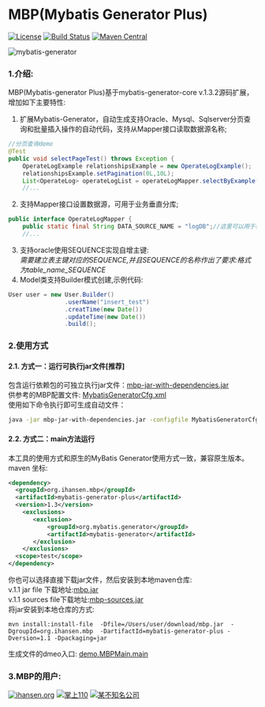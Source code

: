 # MBP(Mybatis Generator Plus)

[![License](http://img.shields.io/:license-apache-brightgreen.svg)](http://www.apache.org/licenses/LICENSE-2.0.html)
[![Build Status](https://travis-ci.org/handosme/mybatis-generator-plus.svg?branch=master)](https://travis-ci.org/handosme/mybatis-generator-plus)
[![Maven Central](https://img.shields.io/maven-central/v/org.apache.maven/apache-maven.svg)](http://search.maven.org/#artifactdetails%7Corg.ihansen.mbp%7Cmybatis-generator-plus%7C1.1%7Cjar)

![mybatis-generator](http://ihansen.oss-cn-hangzhou.aliyuncs.com/jar/mbp/1.3.2-plus/MBP.jpg)

### 1.介绍:  
MBP(Mybatis-generator Plus)基于mybatis-generator-core v.1.3.2源码扩展，增加如下主要特性:
1. 扩展Mybatis-Generator，自动生成支持Oracle、Mysql、Sqlserver分页查询和批量插入操作的自动代码，支持从Mapper接口读取数据源名称;
```java
//分页查询demo
@Test
public void selectPageTest() throws Exception {
	OperateLogExample relationshipsExample = new OperateLogExample();
    relationshipsExample.setPagination(0L,10L);
    List<OperateLog> operateLogList = operateLogMapper.selectByExample(relationshipsExample);
    //...
```
2. 支持Mapper接口设置数据源，可用于业务垂直分库;
```java
public interface OperateLogMapper {
    public static final String DATA_SOURCE_NAME = "logDB";//这里可以用于标示数据源名称
    //...
```
3. 支持oracle使用SEQUENCE实现自增主键:  
*需要建立表主键对应的SEQUENCE,并且SEQUENCE的名称作出了要求:格式为table_name_SEQUENCE*
4. Model类支持Builder模式创建,示例代码:
```java
User user = new User.Builder()
				.userName("insert_test")
				.creatTime(new Date())
				.updateTime(new Date())
				.build();
```  

### 2.使用方式
#### 2.1. 方式一：运行可执行jar文件[推荐] 
包含运行依赖包的可独立执行jar文件：[mbp-jar-with-dependencies.jar](http://static-ali.ihansen.org/jar/mbp/mbp-jar-with-dependencies-1.3.jar)   
供参考的MBP配置文件: 
[MybatisGeneratorCfg.xml](https://github.com/handosme/mybatis-generator-plus/blob/master/src/test/resources/MybatisGeneratorCfg.xml)  
使用如下命令执行即可生成自动文件：
```bash
java -jar mbp-jar-with-dependencies.jar -configfile MybatisGeneratorCfg.xml -overwrite
```


#### 2.2. 方式二：main方法运行
本工具的使用方式和原生的MyBatis Generator使用方式一致，兼容原生版本。maven 坐标:
```xml
<dependency>
  <groupId>org.ihansen.mbp</groupId>
  <artifactId>mybatis-generator-plus</artifactId>
  <version>1.3</version>
    <exclusions>
       <exclusion>
           <groupId>org.mybatis.generator</groupId>
           <artifactId>mybatis-generator</artifactId>
	   </exclusion>
    </exclusions>
  <scope>test</scope>
</dependency>
```
你也可以选择直接下载jar文件，然后安装到本地maven仓库:   
v.1.1 jar file 下载地址:[mbp.jar](http://static-ali.ihansen.org/jar/mbp/1.3.2-plus/mbp.jar)       
v.1.1 sources file下载地址:[mbp-sources.jar](http://static-ali.ihansen.org/jar/mbp/1.3.2-plus/mbp-sources.jar)  
将jar安装到本地仓库的方式:
```
mvn install:install-file  -Dfile=/Users/user/download/mbp.jar  -DgroupId=org.ihansen.mbp  -DartifactId=mybatis-generator-plus -Dversion=1.1 -Dpackaging=jar
```

生成文件的dmeo入口: 
[demo.MBPMain.main](https://github.com/handosme/mybatis-generator-plus/blob/master/src/test/java/demo/MBPMain.java)  





### 3.MBP的用户:
[![ihansen.org](http://ihansen.oss-cn-hangzhou.aliyuncs.com/img/ihansen.png)](http://www.ihansen.org/)
[![掌上110](http://ihansen.oss-cn-hangzhou.aliyuncs.com/img/110_6b54392.png)](http://www.lvwan.com/110.html)
[![某不知名公司](http://ihansen.oss-cn-hangzhou.aliyuncs.com/img/Notfamous.jpg)]()




